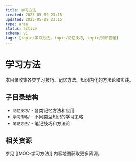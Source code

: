 ```yaml
---
title: 学习方法
created: 2025-05-09 23:15
updated: 2025-05-09 23:15
type: area
status: active
schema: v1
tags: [topic/学习方法, topic/记忆技巧, topic/知识管理]
---
```


# 学习方法

本目录收集各类学习技巧、记忆方法、知识内化的方法论和实践。

## 子目录结构

- `记忆技巧/` - 各类记忆方法和应用
- `学习策略/` - 不同类型知识的学习策略
- `笔记方法/` - 笔记技巧和方法论

## 相关资源

参见 [[MOC-学习方法]] 内容地图获取更多资源。 